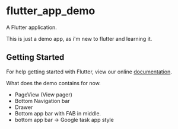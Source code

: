 # flutter_app_demo

A Flutter application.

This is just a demo app, as i'm new to flutter and learning it.

## Getting Started

For help getting started with Flutter, view our online
[documentation](https://flutter.io/).

What does the demo contains for now.

- PageView (View pager)
- Bottom Navigation bar
- Drawer
- Bottom app bar with FAB in middle.
-  bottom app bar -> Google task app style
